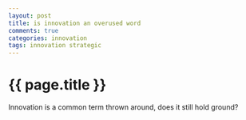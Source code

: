 ```yaml
--- 
layout: post
title: is innovation an overused word
comments: true
categories: innovation
tags: innovation strategic
---
```



{{ page.title }}
================
<p class="meta">Innovation is a common term thrown around, does it still hold ground?</p>



